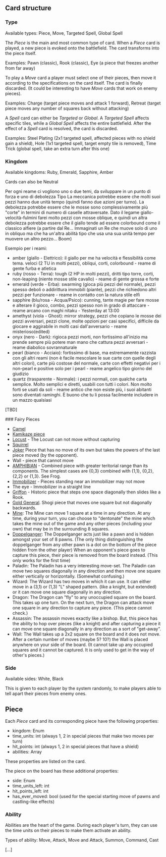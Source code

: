 ## Card structure
### Type
Available types: Piece, Move, Targeted Spell, Global Spell

The *Piece* is the main and most common type of card. When a *Piece* card is played, a new piece is evoked onto the battlefield. The card transforms into the piece itself.

Examples: Pawn (classic), Rook (classic), Eye (a piece that freezes another from far away)


To play a *Move* card a player must select one of their pieces, then move it according to the specifications on the card itself. The card is finally discarded.
(It could be interesting to have *Move* cards that work on enemy pieces).

Examples: Charge (target piece moves and attack 1 forward), Retreat (target piece moves any number of squares back without attacking)


A *Spell* card can either be *Targeted* or *Global*. A *Targeted Spell* affects specific tiles, while a *Global Spell* affects the entire battlefield. After the effect of a *Spell* card is resolved, the card is discarded.

Examples: Steel Plating (2x1 targeted spell, affected pieces with no shield gain a shield), Hole (1x1 targeted spell, target empty tile is removed), Time Trick (global spell, take an extra turn after this one)

### Kingdom
Available kingdoms: Ruby, Emerald, Sapphire, Amber

Cards can also be Neutral


Per ogni reame ci vogliono uno o due temi, da sviluppare in un punto di forza e uno di debolezza
Tipo  La meccanica potrebbe essere che molti suoi pezzi hanno due unità tempo (quindi fanno due azioni per turno). La debolezza potrebbe essere che le mosse sono complessivamente più "corte" in termini di numero di caselle attraversate. Dato il legame giallo-velocità-fulmini farei molto pezzi con mosse oblique, e quindi un altra debolezza potrebbe essere che il giallo tende ad essere colorbound come il classico alfiere
(a partire dal Re... Immaginati un Re che muove solo di uno in obliquo ma che ha un'altra abilità tipo che usa una sua unità tempo per muovere un altro pezzo... Boom)

Esempio per i reami:
- amber (giallo - Elettrico): il giallo per me ha velocità e flessibilità come tema. veloci (2 TU in molti pezzi), obliqui, corti, colorbound - reame di gente furba e atletica
- ruby (rosso - Terra): tough (2 HP in molti pezzi), dritti tipo torre, corti, non-leaping (niente mosse stile cavallo) - reame di gente grossa e forte
- emerald (verde - Erba): swarming (gioca più pezzi del normale), pezzi spesso deboli o addirittura immobili (piante), pezzi che richiedono altri pezzi per funzionare - reame in contatto con la natura stile elfi
- sapphire (blu/rosa - Acqua/Psico): cunning, tante magie per fare mosse e alterare il gioco, combo, pezzi spesso non in grado di attaccare - reame arcano con maghi
nitaku - Yesterday at 13:00
- amethyst (viola - Ghost): mirror strategy, pezzi che copiano le mosse dei pezzi avversari, pezzi clone, molte opzioni per casi specifici, difficile da giocare e aggirabile in molti casi dall'avversario - reame misterioso(edited)
- onyx (nero - Dark): rigioca pezzi morti, non fortissimo all'inizio ma prende sempre più potere man mano che cattura pezzi avversari - reame diabolico sovrannaturale
- pearl (bianco - Acciaio): fortissimo di base, ma estremamente razzista con gli altri reami (non è facile mescolare le sue carte con quelle degli altri colori), carte più costose del normale, carte con effetti negativi per i non-pearl e positive solo per i pearl - reame angelico tipo giorno del giudizio
- quartz (trasparente - Normale): i pezzi normali, con qualche carta semplice. Molto semplici e diretti, usabili con tutti i colori. Non molto forti se usati da soli - reame antico che non esiste più, i suoi abitanti sono diventati raminghi. È buono che tu li possa facilmente includere in un mazzo qualsiasi

[TBD]

### Fairy Pieces

- [Camel](https://en.wikipedia.org/wiki/Camel_(chess))
- [Kamikaze piece](http://www.mayhematics.com/v/gm.htm)
- [Locust](http://www.chessvariants.com/piececlopedia.dir/locust.html) - The Locust can not move without capturing
- [Squirrel](http://www.chessvariants.com/piececlopedia.dir/squirrel.html)
- [Joker](http://www.mayhematics.com/v/gm.htm) Piece that has no move of its own but takes the powers of the last piece moved (by the opponent).
- Wall - piece that cannot move
- [AMPHIBIAN](http://www.mayhematics.com/v/gm.htm) - Combined piece with greater teritorial range than its components. The simplest cases are {0,3} combined with {1,1}, {0,2}, {2,2} or {1,3}. See Frog.
- [Immobilizer](http://www.chessvariants.com/piececlopedia.dir/immobilizer.html)  - Pieces standing near an immobilizer may not move 
- The eye - Immobilizer in a straight line
- [Griffon](http://www.chessvariants.com/piececlopedia.dir/griffon.html) -  Historic piece that steps one space diagonally then slides like a Rook.
- [Gold General](http://www.chessvariants.com/piececlopedia.dir/goldgeneral.html). Shogi piece that moves one square but not diagonally backwards.
- [Mine](https://retro-gamer.deviantart.com/art/Fairy-Chess-Pieces-350585748): The Mine can move 1 square at a time in any direction. At any time, during your turn, you can choose to "dentonate" the mine which takes the mine out of the game and any other pieces (including your own) that may be in the surrounding 8 squares.
- [Doppelganger](https://retro-gamer.deviantart.com/art/Fairy-Chess-Pieces-350585748): The Doppelganger acts just like a pawn and is hidden amongst your set of 8 pawns. (The only thing distinguishing the doppelganger from any other pawn is a dot on the bottom of the piece hidden from the other player) When an opponent's piece goes to capture this piece, their piece is removed from the board instead. (This only works for the first time)
- Paladin: The Paladin has a very interesting move-set. The Paladin can move two squares diagonally in any direction and then move one square either vertically or horizontally. (Somewhat confusing.)
- Wizard: The Wizard has two moves in which it can use. It can either move in a (3,1) or (1,3) "L" shaped pattern. (like a knight, but extended) or it can move one square diagonally in any direction.
- Dragon: The Dragon can "fly" to any unoccupied square on the board. This takes up one turn. On the next turn, the Dragon can attack move one square in any direction to capture any piece. (This piece cannot check.)
- Assassin: The assassin moves exactly like a bishop. But, this piece has the ability to hop over pieces (like a knight) and after capturing a piece it can move one square diagonally in any direction as a sort of "get-away".
- Wall: The Wall takes up a 2x2 square on the board and it does not move. After a certain number of moves (maybe 5? 10?) the Wall is placed anywhere on your side of the board. (It cannot take up any occupied squares and it cannot be captured. It is only used to get in the way of other's pieces.)


### Side
Available sides: White, Black

This is given to each player by the system randomly, to make players able to tell apart their pieces from enemy ones.

## Piece
Each *Piece* card and its corresponding piece have the following properties:

- kingdom: Enum
- time_units: int (always 1, 2 in special pieces that make two moves per turn)
- hit_points: int (always 1, 2 in special pieces that have a shield)
- abilities: Array<Ability>

These properties are listed on the card.

The piece on the board has these additional properties:

- side: Enum
- time_units_left: int
- hit_points_left: int
- has_ever_moved: bool (used for the special starting move of pawns and castling-like effects)

### Ability

Abilities are the heart of the game. During each player's turn, they can use the time units on their pieces to make them activate an ability.

Types of ability: Move, Attack, Move and Attack, Summon, Command, Cast

[...]
